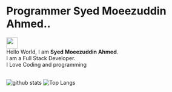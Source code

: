# Programmer Syed Moeezuddin Ahmed..
<img src="https://raw.githubusercontent.com/ProgrammerGauCancel changesrav/programmergaurav/master/images/hello.gif" width="30"> <br />Hello World, I am <strong>Syed Moeezuddin Ahmed</strong>.<br />
I am a Full Stack Developer. <br/>
I Love Coding and programming
<br/>
<br/>

![github stats](https://github-readme-stats.vercel.app/api?username=Syedmoeez&show_icons=true&title_color=fff&theme=radical&hide=prs)
![Top Langs](https://github-readme-stats.vercel.app/api/top-langs/?username=Syedmoeez&layout=compact&theme=radical)

